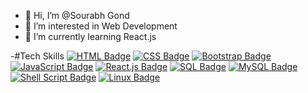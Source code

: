 - 👋 Hi, I’m @Sourabh Gond
- 👀 I’m interested in Web Development
- 🌱 I’m currently learning React.js


-#Tech Skills
[![HTML Badge](https://img.shields.io/badge/-HTML-orange?style=flat&logo=html5&logoColor=white)](https://www.w3schools.com/html/)
[![CSS Badge](https://img.shields.io/badge/-CSS-blue?style=flat&logo=css3&logoColor=white)](https://www.w3schools.com/css/)
[![Bootstrap Badge](https://img.shields.io/badge/-Bootstrap-purple?style=flat&logo=bootstrap&logoColor=white)](https://getbootstrap.com/)
[![JavaScript Badge](https://img.shields.io/badge/-JavaScript-yellow?style=flat&logo=javascript&logoColor=white)](https://developer.mozilla.org/en-US/docs/Web/JavaScript)
[![React.js Badge](https://img.shields.io/badge/-React.js-blue?style=flat&logo=react&logoColor=white)](https://reactjs.org/)
[![SQL Badge](https://img.shields.io/badge/-SQL-lightgrey?style=flat&logo=sql&logoColor=white)](https://en.wikipedia.org/wiki/SQL)
[![MySQL Badge](https://img.shields.io/badge/-MySQL-blue?style=flat&logo=mysql&logoColor=white)](https://www.mysql.com/)
[![Shell Script Badge](https://img.shields.io/badge/-Shell%20Script-yellow?style=flat&logo=gnu-bash&logoColor=white)](https://www.gnu.org/software/bash/)
[![Linux Badge](https://img.shields.io/badge/-Linux-black?style=flat&logo=linux&logoColor=white)](https://www.linux.org/)


<!---
Sourabh9879/Sourabh9879 is a ✨ special ✨ repository because its `README.md` (this file) appears on your GitHub profile.
You can click the Preview link to take a look at your changes.
--->
